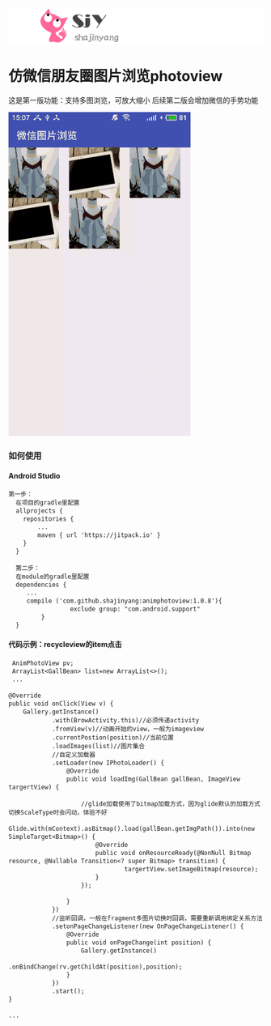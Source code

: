 ![](sjylogo.png)
# 仿微信朋友圈图片浏览photoview


  这是第一版功能：支持多图浏览，可放大缩小
  后续第二版会增加微信的手势功能


![](gif22.gif)




### 如何使用

#### Android Studio
    第一步：
      在项目的gradle里配置
      allprojects {
        repositories {
            ...
            maven { url 'https://jitpack.io' }
        }
      }

      第二步：
      在module的gradle里配置
      dependencies {
         ...
      	 compile ('com.github.shajinyang:animphotoview:1.0.8'){
                     exclude group: "com.android.support"
             }
      }



#### 代码示例：recycleview的item点击

     AnimPhotoView pv;
     ArrayList<GallBean> list=new ArrayList<>();
     ...

    @Override
    public void onClick(View v) {
        Gallery.getInstance()
                .with(BrowActivity.this)//必须传递activity
                .fromView(v)//动画开始的view，一般为imageview
                .currentPostion(position)//当前位置
                .loadImages(list)//图片集合
                //自定义加载器
                .setLoader(new IPhotoLoader() {
                    @Override
                    public void loadImg(GallBean gallBean, ImageView targertView) {

                        //glide加载使用了bitmap加载方式，因为glide默认的加载方式切换ScaleType时会闪动，体验不好
                         Glide.with(mContext).asBitmap().load(gallBean.getImgPath()).into(new SimpleTarget<Bitmap>() {
                            @Override
                            public void onResourceReady(@NonNull Bitmap resource, @Nullable Transition<? super Bitmap> transition) {
                                    targertView.setImageBitmap(resource);
                            }
                        });

                    }
                })
                //监听回调，一般在fragment多图片切换时回调，需要重新调用绑定关系方法
                .setonPageChangeListener(new OnPageChangeListener() {
                    @Override
                    public void onPageChange(int position) {
                        Gallery.getInstance()
                                .onBindChange(rv.getChildAt(position),position);
                    }
                })
                .start();
    }

    ...



















